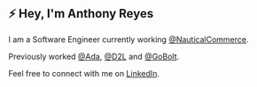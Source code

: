 <h2>⚡ Hey, I'm Anthony Reyes</h2>

  I am a Software Engineer currently working [@NauticalCommerce](https://www.nauticalcommerce.com/).
  
  Previously worked [@Ada](https://www.ada.cx/), [@D2L](https://www.d2l.com/) and [@GoBolt](https://gobolt.com/).

  Feel free to connect with me on [LinkedIn](https://www.linkedin.com/in/anthonyreyesf/).
<!--
**anthonyreyesf/anthonyreyesf** is a ✨ _special_ ✨ repository because its `README.md` (this file) appears on your GitHub profile.

Here are some ideas to get you started:

- 🔭 I’m currently working on ...
- 🌱 I’m currently learning ...
- 👯 I’m looking to collaborate on ...
- 🤔 I’m looking for help with ...
- 💬 Ask me about ...
- 📫 How to reach me: ...
- 😄 Pronouns: ...
- ⚡ Fun fact: ...
-->
